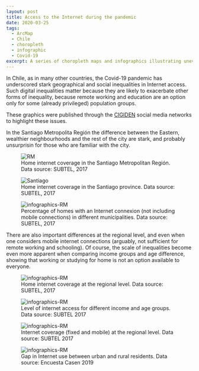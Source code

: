 ```yaml
---
layout: post
title: Access to the Internet during the pandemic
date: 2020-03-25
tags:
  - ArcMap
  - Chile
  - choropleth
  - infographic
  - Covid-19
excerpt: A series of choropleth maps and infographics illustrating uneven access to the Internet in the Región Metropolitana and the rest of Chile.
---
```


In Chile, as in many other countries, the Covid-19 pandemic has underscored stark geographical and social inequalities in Internet access.
Such digital inequalities matter because they are likely to exacerbate other forms of inequality, because remote working and education are an option only for some (already privileged) population groups.

These graphics were published through the [CIGIDEN](cigiden.cl/) social media networks to highlight these issues.

In the Santiago Metropolita Región the difference between the Eastern, wealthier neighbourhoods and the rest of the city are stark, and probably unsurprisin for those who are familiar with the city.

<figure class="align-center">
  <img src="{{ site.baseurl }}/img/CovidMapSeries_030420_01.jpg" alt="RM">
  <figcaption>
Home internet coverage in the Santiago Metropolitan Región. Data source: SUBTEL, 2017
	</figcaption>
</figure> 

<figure class="align-center">
	<img src="{{ site.baseurl }}/img/CovidMapSeries_030420_02.jpg" alt="Santiago">
	  <figcaption>
Home internet coverage in the Santiago province. Data source: SUBTEL, 2017
	</figcaption>
</figure> 

<figure class="align-center">
	<img src="{{ site.baseurl }}/img/CovidMapSeries_030420_03.jpg" alt="infographics-RM">
	  <figcaption>
Percentage of homes with an Internet connexion (not including mobile connections) in different municipalities. Data source: SUBTEL, 2017
	</figcaption>
</figure>

There are also important differences at the regional level, and even when one considers mobile internet connections (arguably, not sufficient for remote working and schooling).
Of course, the scale of inequalities become even more apparent when comparing income groups and age difference, showing that working or studying for home is not an option available to everyone.

<figure class="align-center">
	<img src="{{ site.baseurl }}/img/CovidMapSeries_220420_01.jpg" alt="infographics-RM">
	  <figcaption>
Home internet coverage at the regional level. Data source: SUBTEL, 2017
	</figcaption>
</figure>

<figure class="align-center">
	<img src="{{ site.baseurl }}/img/CovidMapSeries_220420_02.jpg" alt="infographics-RM">
	  <figcaption>
Level of internet access for different income and age groups. Data source: SUBTEL 2017
	</figcaption>
</figure>

<figure class="align-center">
	<img src="{{ site.baseurl }}/img/CovidMapSeries_220420_01.jpg" alt="infographics-RM">
	  <figcaption>
Internet coverage (fixed and mobile) at the regional level. Data source: SUBTEL 2017
	</figcaption>
</figure>

<figure class="align-center">
	<img src="{{ site.baseurl }}/img/CovidMapSeries_220420_04.jpg" alt="infographics-RM">
	  <figcaption>
Gap in Internet use between urban and rural residents. Data source: Encuesta Casen 2019
	</figcaption>
</figure>